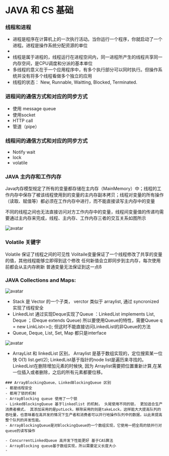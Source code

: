 # JAVA 和 CS 基础



### 线程和进程

  - 进程是程序在计算机上的一次执行活动。当你运行一个程序，你就启动了一个进程。进程是操作系统分配资源的单位
  -
  - 线程是属于进程的，线程运行在进程空间内，同一进程所产生的线程共享同一内存空间，是CPU调度和分派的基本单位
  - 多线程的意义在于一个应用程序中，有多个执行部分可以同时执行。但操作系统并没有将多个线程看做多个独立的应用
  - 线程的状态： New, Runnable, Waitting, Blocked, Terminated.

### 进程间的通信方式和对应的同步方式

  - 使用 message queue
  - 使用socket
  - HTTP call
  - 管道（pipe）

### 线程间的通信方式和对应的同步方式
  - Notify wait
  - lock
  - volatile


### JAVA 主内存和工作内存

Java内存模型规定了所有的变量都存储在主内存（MainMemory）中；线程的工作内存中保存了被该线程使用到的变量的主内存副本拷贝；线程对变量的所有操作（读取、赋值等）都必须在工作内存中进行，而不能直接读写主内存中的变量

不同的线程之间也无法直接访问对方工作内存中的变量，线程间变量值的传递均需要通过主内存来完成，线程、主内存、工作内存三者的交互关系如图所示

![avatar](https://raw.githubusercontent.com/zeyao/TechNotes/master/Document/509261-20190119235012605-1926250043.jpg)

### Volatile 关键字
Volatile 保证了线程之间的可见性
Volitaile变量保证了一个线程修改了共享的变量的值，其他线程能够立即得到这个修改
任何新值会立即同步到主内存，每次使用前都会从主内存刷新
普通变量无法保证到这一点ß



### JAVA Collections and Maps:
  ![avatar](https://upload-images.jianshu.io/upload_images/3110311-9f59b74d0239843f.jpg)
  
  - Stack 是 Vector 的一个子类， verctor 类似于 arraylist, 通过 syncronized 实现了线程安全 
  - LinkedList 通过实现Deque实现了Queue ：LinkedList implements List<E>, Deque<E> ；(Deque extends Queue) 所以要使用Queue的特性，需要Queue q = new LinkList<>(); 但这时不能直接访问LinkedList的非Queue的方法
  - Queue, Deque, List, Set, Map 都只是interface
  
  ![avatar](https://ask.qcloudimg.com/http-save/yehe-3170721/7wo9hg4rer.png)
  

- ArrayList 和 linkedList 区别， Arraylist 是基于数组实现的，定位搜索某一位快 O(1) list.get(2);  LinkedList基于指针的node list是遍历来寻找的。 LinkedList在删除增加元素的时候快, 因为 Arraylist需要把位置重新计算,在某一位插入或者删除，之后的所有元素都要位移。





``` 
### ArrayBlockingQueue、LinkedBlockingQueue 区别
- 都是线程安全
- 都用了锁的机制
- ArrayBlocking queue 使用了一个锁
- LinkedBlockingQueue 基于linkedlist 的机制， 头尾使用不同的锁， 更加适合生产消费者模式， 其添加采用的是putLock，移除采用的则是takeLock，这样能大大提高队列的吞吐量，也意味着在高并发的情况下生产者和消费者可以并行地操作队列中的数据，以此来提高整个队列的并发性能。
- ArrayBlockingQueue是对BlockingQueue的一个数组实现，它使用一把全局的锁并行对queue的读写操作

- ConcurrentLinkedQueue 高并发下性能更好 基于CAS算法
- ArrayBlocking queue基于数组实现，所以需要定义长度大小
- 